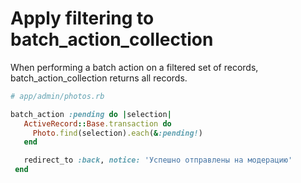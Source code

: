 # Apply filtering to batch_action_collection

When performing a batch action on a filtered set of records, batch_action_collection returns all records.

```ruby
# app/admin/photos.rb

batch_action :pending do |selection|
   ActiveRecord::Base.transaction do
     Photo.find(selection).each(&:pending!)
   end

   redirect_to :back, notice: 'Успешно отправлены на модерацию'
 end
```
